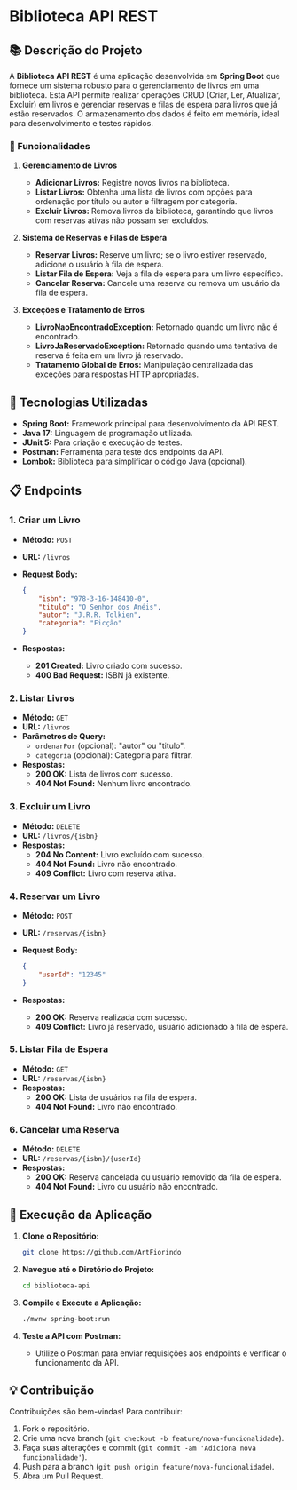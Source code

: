 # Biblioteca API REST

## 📚 Descrição do Projeto

A **Biblioteca API REST** é uma aplicação desenvolvida em **Spring Boot** que fornece um sistema robusto para o gerenciamento de livros em uma biblioteca. Esta API permite realizar operações CRUD (Criar, Ler, Atualizar, Excluir) em livros e gerenciar reservas e filas de espera para livros que já estão reservados. O armazenamento dos dados é feito em memória, ideal para desenvolvimento e testes rápidos.

### 🎯 Funcionalidades

1. **Gerenciamento de Livros**
   - **Adicionar Livros:** Registre novos livros na biblioteca.
   - **Listar Livros:** Obtenha uma lista de livros com opções para ordenação por título ou autor e filtragem por categoria.
   - **Excluir Livros:** Remova livros da biblioteca, garantindo que livros com reservas ativas não possam ser excluídos.

2. **Sistema de Reservas e Filas de Espera**
   - **Reservar Livros:** Reserve um livro; se o livro estiver reservado, adicione o usuário à fila de espera.
   - **Listar Fila de Espera:** Veja a fila de espera para um livro específico.
   - **Cancelar Reserva:** Cancele uma reserva ou remova um usuário da fila de espera.

3. **Exceções e Tratamento de Erros**
   - **LivroNaoEncontradoException:** Retornado quando um livro não é encontrado.
   - **LivroJaReservadoException:** Retornado quando uma tentativa de reserva é feita em um livro já reservado.
   - **Tratamento Global de Erros:** Manipulação centralizada das exceções para respostas HTTP apropriadas.

## 🚀 Tecnologias Utilizadas

- **Spring Boot:** Framework principal para desenvolvimento da API REST.
- **Java 17:** Linguagem de programação utilizada.
- **JUnit 5:** Para criação e execução de testes.
- **Postman:** Ferramenta para teste dos endpoints da API.
- **Lombok:** Biblioteca para simplificar o código Java (opcional).

## 📋 Endpoints

### 1. **Criar um Livro**

- **Método:** `POST`
- **URL:** `/livros`
- **Request Body:**

    ```json
    {
        "isbn": "978-3-16-148410-0",
        "titulo": "O Senhor dos Anéis",
        "autor": "J.R.R. Tolkien",
        "categoria": "Ficção"
    }
    ```

- **Respostas:**
  - **201 Created:** Livro criado com sucesso.
  - **400 Bad Request:** ISBN já existente.

### 2. **Listar Livros**

- **Método:** `GET`
- **URL:** `/livros`
- **Parâmetros de Query:**
  - `ordenarPor` (opcional): "autor" ou "titulo".
  - `categoria` (opcional): Categoria para filtrar.
- **Respostas:**
  - **200 OK:** Lista de livros com sucesso.
  - **404 Not Found:** Nenhum livro encontrado.

### 3. **Excluir um Livro**

- **Método:** `DELETE`
- **URL:** `/livros/{isbn}`
- **Respostas:**
  - **204 No Content:** Livro excluído com sucesso.
  - **404 Not Found:** Livro não encontrado.
  - **409 Conflict:** Livro com reserva ativa.

### 4. **Reservar um Livro**

- **Método:** `POST`
- **URL:** `/reservas/{isbn}`
- **Request Body:**

    ```json
    {
        "userId": "12345"
    }
    ```

- **Respostas:**
  - **200 OK:** Reserva realizada com sucesso.
  - **409 Conflict:** Livro já reservado, usuário adicionado à fila de espera.

### 5. **Listar Fila de Espera**

- **Método:** `GET`
- **URL:** `/reservas/{isbn}`
- **Respostas:**
  - **200 OK:** Lista de usuários na fila de espera.
  - **404 Not Found:** Livro não encontrado.

### 6. **Cancelar uma Reserva**

- **Método:** `DELETE`
- **URL:** `/reservas/{isbn}/{userId}`
- **Respostas:**
  - **200 OK:** Reserva cancelada ou usuário removido da fila de espera.
  - **404 Not Found:** Livro ou usuário não encontrado.

## 🔧 Execução da Aplicação

1. **Clone o Repositório:**

    ```bash
    git clone https://github.com/ArtFiorindo
    ```

2. **Navegue até o Diretório do Projeto:**

    ```bash
    cd biblioteca-api
    ```

3. **Compile e Execute a Aplicação:**

    ```bash
    ./mvnw spring-boot:run
    ```

4. **Teste a API com Postman:**
   - Utilize o Postman para enviar requisições aos endpoints e verificar o funcionamento da API.

## 💡 Contribuição

Contribuições são bem-vindas! Para contribuir:

1. Fork o repositório.
2. Crie uma nova branch (`git checkout -b feature/nova-funcionalidade`).
3. Faça suas alterações e commit (`git commit -am 'Adiciona nova funcionalidade'`).
4. Push para a branch (`git push origin feature/nova-funcionalidade`).
5. Abra um Pull Request.


